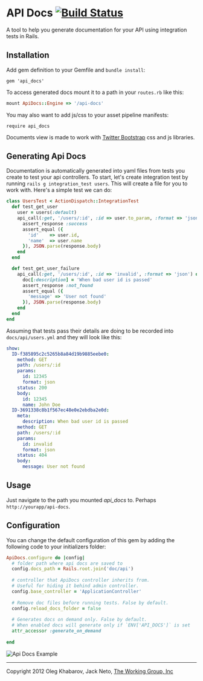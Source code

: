 # API Docs [![Build Status](https://secure.travis-ci.org/twg/api_docs.png)](http://travis-ci.org/twg/api_docs)
A tool to help you generate documentation for your API using integration tests in Rails.

## Installation
Add gem definition to your Gemfile and `bundle install`:

```
gem 'api_docs'
```

To access generated docs mount it to a path in your `routes.rb` like this:

``` ruby
mount ApiDocs::Engine => '/api-docs'
```

You may also want to add js/css to your asset pipeline manifests:

```
require api_docs
```

Documents view is made to work with [Twitter Bootstrap](http://twitter.github.com/bootstrap) css and js libraries.

## Generating Api Docs
Documentation is automatically generated into yaml files from tests you create to test your api controllers. To start, let's create integration test by running `rails g integration_test users`. This will create a file for you to work with. Here's a simple test we can do:

``` ruby
class UsersTest < ActionDispatch::IntegrationTest
  def test_get_user
    user = users(:default)
    api_call(:get, '/users/:id', :id => user.to_param, :format => 'json') do |doc|
      assert_response :success
      assert_equal ({
        'id'    => user.id,
        'name'  => user.name
      }), JSON.parse(response.body)
    end
  end

  def test_get_user_failure
    api_call(:get, '/users/:id', :id => 'invalid', :format => 'json') do |doc|
      doc[:description] = 'When bad user id is passed'
      assert_response :not_found
      assert_equal ({
        'message' => 'User not found'
      }), JSON.parse(response.body)
    end
  end
end
```

Assuming that tests pass their details are doing to be recorded into `docs/api/users.yml` and they will look like this:

``` yml
show:
  ID-f385895c2c5265b8a84d19b9885eebe0:
    method: GET
    path: /users/:id
    params:
      id: 12345
      format: json
    status: 200
    body:
      id: 12345
      name: John Doe
  ID-3691338c8b1f567ec48e0e2ebdba2e0d:
    meta:
      description: When bad user id is passed
    method: GET
    path: /users/:id
    params:
      id: invalid
      format: json
    status: 404
    body:
      message: User not found
```

## Usage
Just navigate to the path you mounted *api_docs* to. Perhaps `http://yourapp/api-docs`.

## Configuration

You can change the default configuration of this gem by adding the following code to your initializers folder:

``` ruby
ApiDocs.configure do |config|
  # folder path where api docs are saved to
  config.docs_path = Rails.root.join('doc/api')
  
  # controller that ApiDocs controller inherits from.
  # Useful for hiding it behind admin controller.
  config.base_controller = 'ApplicationController'
  
  # Remove doc files before running tests. False by default.
  config.reload_docs_folder = false
  
  # Generates docs on demand only. False by default.
  # When enabled docs will generate only if `ENV['API_DOCS']` is set
  attr_accessor :generate_on_demand
  
end
```

![Api Docs Example](https://github.com/twg/api_docs/raw/master/doc/screenshot.png)

---

Copyright 2012 Oleg Khabarov, Jack Neto, [The Working Group, Inc](http://twg.ca)
